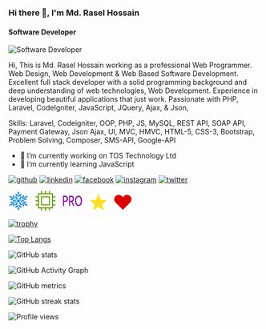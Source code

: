 ### Hi there 👋, I'm Md. Rasel Hossain
#### Software Developer
![Software Developer](https://scontent.fdac20-1.fna.fbcdn.net/v/t1.6435-9/34367407_1518106304984441_7327291009581187072_n.jpg?stp=dst-jpg_s960x960&_nc_cat=108&ccb=1-7&_nc_sid=e3f864&_nc_eui2=AeFnZSMiHgf4SjhKeKvPkR0aLmU5In8vGZAuZTkify8ZkBc2UgEj58jAVPxMrsU19pkPEQ6TQ-Lt6J_UQyn_iWet&_nc_ohc=KcmmiU0gCdcAX97kJny&_nc_ht=scontent.fdac20-1.fna&oh=00_AfBwzUvzZBSMwG44KWUmkyLtRsy_I-92p703PG_EnhOAPw&oe=63C36ADB)

Hi, This is Md. Rasel Hossain working as a professional Web Programmer. Web Design, Web Development & Web Based Software Development.
Excellent full stack developer with a solid programming background and deep understanding of web technologies, Web Development. Experience in developing beautiful applications that just work. Passionate with PHP, Laravel, CodeIgniter, JavaScript, JQuery, Ajax, & Json,

Skills: Laravel, Codeigniter, OOP, PHP, JS, MySQL, REST API, SOAP API, Payment Gateway, Json Ajax, UI, MVC, HMVC, HTML-5, CSS-3, Bootstrap, Problem Solving, Composer, SMS-API, Google-API

- 🔭 I’m currently working on TOS Technology Ltd 
- 🌱 I’m currently learning  JavaScript 


[<img src='https://cdn.jsdelivr.net/npm/simple-icons@3.0.1/icons/github.svg' alt='github' height='40'>](https://github.com/itbdrasel)  [<img src='https://cdn.jsdelivr.net/npm/simple-icons@3.0.1/icons/linkedin.svg' alt='linkedin' height='40'>](https://www.linkedin.com/in/raselhossinit/)  [<img src='https://cdn.jsdelivr.net/npm/simple-icons@3.0.1/icons/facebook.svg' alt='facebook' height='40'>](https://www.facebook.com/raselhossainit)  [<img src='https://cdn.jsdelivr.net/npm/simple-icons@3.0.1/icons/instagram.svg' alt='instagram' height='40'>](https://www.instagram.com/raselhossainit/)  [<img src='https://cdn.jsdelivr.net/npm/simple-icons@3.0.1/icons/twitter.svg' alt='twitter' height='40'>](https://twitter.com/raselhossainit)  

<a href='https://archiveprogram.github.com/'><img src='https://raw.githubusercontent.com/acervenky/animated-github-badges/master/assets/acbadge.gif' width='40' height='40'></a> <a href='https://docs.github.com/en/developers'><img src='https://raw.githubusercontent.com/acervenky/animated-github-badges/master/assets/devbadge.gif' width='40' height='40'></a> <a href='https://github.com/pricing'><img src='https://raw.githubusercontent.com/acervenky/animated-github-badges/master/assets/pro.gif' width='40' height='40'></a> <a href='https://stars.github.com/'><img src='https://raw.githubusercontent.com/acervenky/animated-github-badges/master/assets/starbadge.gif' width='35' height='35'></a> <a href='https://docs.github.com/en/github/supporting-the-open-source-community-with-github-sponsors'><img src='https://raw.githubusercontent.com/acervenky/animated-github-badges/master/assets/sponsorbadge.gif' width='35' height='35'></a> 

[![trophy](https://github-profile-trophy.vercel.app/?username=itbdrasel)](https://github.com/ryo-ma/github-profile-trophy)

[![Top Langs](https://github-readme-stats.vercel.app/api/top-langs/?username=itbdrasel)](https://github.com/anuraghazra/github-readme-stats)

![GitHub stats](https://github-readme-stats.vercel.app/api?username=itbdrasel&show_icons=true&count_private=true)  

![GitHub Activity Graph](https://activity-graph.herokuapp.com/graph?username=itbdrasel)  

![GitHub metrics](https://metrics.lecoq.io/itbdrasel)  

![GitHub streak stats](https://streak-stats.demolab.com/?user=itbdrasel)  

![Profile views](https://gpvc.arturio.dev/itbdrasel)  
